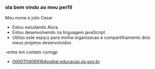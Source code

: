 ### ola bem vindo ao meu perfil 

Meu nome e julio Cesar

- Estou estudando Alura
- Estou desenvolvendo na linguagem javaScript
- Utilizo este espa;o para minha organizacao e compartilhamento dois meus projetos desenvolvidos

-entre em contato comigp

- 00001114069164sp@al.educacao.sp.gov.br
